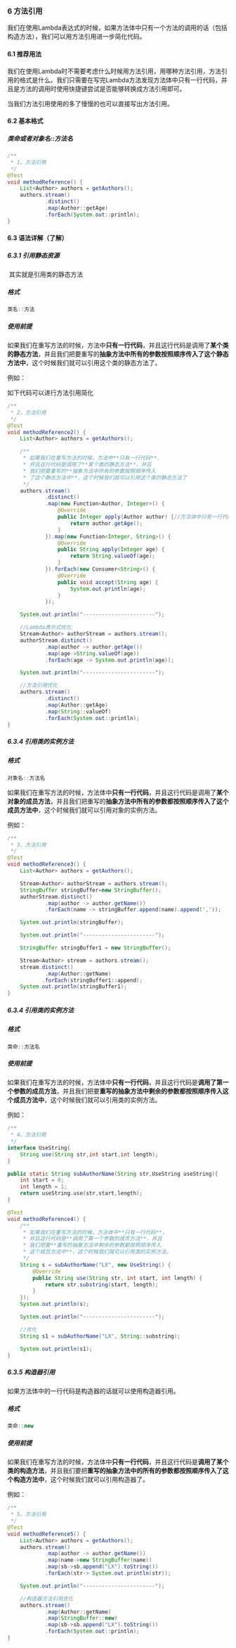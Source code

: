 ### 6 方法引用

​    我们在使用Lambda表达式的时候，如果方法体中只有一个方法的调用的话（包括构造方法），我们可以用方法引用进一步简化代码。



#### 6.1 推荐用法

​    我们在使用Lambda时不需要考虑什么时候用方法引用，用哪种方法引用，方法引用的格式是什么。我们只需要在写完Lambda方法发现方法体中只有一行代码，并且是方法的调用时使用快捷键尝试是否能够转换成方法引用即可。

   当我们方法引用使用的多了慢慢的也可以直接写出方法引用。



#### 6.2 基本格式

#####     类命或者对象名::方法名

```java
/**
 * 1、方法引用
 */
@Test
void methodReference() {
    List<Author> authors = getAuthors();
    authors.stream()
            .distinct()
            .map(Author::getAge)
            .forEach(System.out::println);
}
```



#### 6.3 语法详解（了解）

##### 6.3.1 引用静态资源

​    其实就是引用类的静态方法

##### 格式

```java
类名::方法
```



##### 使用前提

​    如果我们在重写方法的时候，方法中**只有一行代码**，并且这行代码是调用了**某个类的静态方法**，并且我们把要重写的**抽象方法中所有的参数按照顺序传入了这个静态方法中**，这个时候我们就可以引用这个类的静态方法了。



例如：

如下代码可以进行方法引用简化

```java
/**
 * 2、方法引用
 */
@Test
void methodReference2() {
    List<Author> authors = getAuthors();

    /**
     * 如果我们在重写方法的时候，方法中**只有一行代码**，
     * 并且这行代码是调用了**某个类的静态方法**，并且
     * 我们把要重写的**抽象方法中所有的参数按照顺序传入
     * 了这个静态方法中**，这个时候我们就可以引用这个类的静态方法了
     */
    authors.stream()
            .distinct()
            .map(new Function<Author, Integer>() {
                @Override
                public Integer apply(Author author) {//方法体中只有一行代码
                    return author.getAge();
                }
            }).map(new Function<Integer, String>() {
                @Override
                public String apply(Integer age) {
                    return String.valueOf(age);
                }
            }).forEach(new Consumer<String>() {
                @Override
                public void accept(String age) {
                    System.out.println(age);
                }
            });

    System.out.println("-----------------------");

    //Lambda表示式优化
    Stream<Author> authorStream = authors.stream();
    authorStream.distinct()
            .map(author -> author.getAge())
            .map(age->String.valueOf(age))
            .forEach(age -> System.out.println(age));

    System.out.println("-----------------------");

    //方法引用优化
    authors.stream()
            .distinct()
            .map(Author::getAge)
            .map(String::valueOf)
            .forEach(System.out::println);
}
```



##### 6.3.4 引用类的实例方法

##### 格式

```java
对象名::方法名
```

​     如果我们在重写方法的时候，方法体中**只有一行代码**，并且这行代码是调用了**某个对象的成员方法**，并且我们把重写的**抽象方法中所有的参数都按照顺序传入了这个成员方法中**，这个时候我们就可以引用对象的实例方法。

例如：

```java
/**
 * 3、方法引用
 */
@Test
void methodReference3() {
    List<Author> authors = getAuthors();

    Stream<Author> authorStream = authors.stream();
    StringBuffer stringBuffer=new StringBuffer();
    authorStream.distinct()
            .map(author -> author.getName())
            .forEach(name -> stringBuffer.append(name).append(','));

    System.out.println(stringBuffer);

    System.out.println("-----------------------");

    StringBuffer stringBuffer1 = new StringBuffer();

    Stream<Author> stream = authors.stream();
    stream.distinct()
            .map(Author::getName)
           .forEach(stringBuffer1::append);
    System.out.println(stringBuffer1);
}
```



##### 6.3.4 引用类的实例方法

##### 格式

```java
类命::方法名
```



##### 使用前提

​     如果我们在重写方法的时候，方法体中**只有一行代码**，并且这行代码是**调用了第一个参数的成员方法**，并且我们把要**重写的抽象方法中剩余的参数都按照顺序传入这个成员方法中**，这个时候我们就可以引用类的实例方法。



例如：

```java
/**
 * 4、方法引用
 */
interface UseString{
    String use(String str,int start,int length);
}

public static String subAuthorName(String str,UseString useString){
    int start = 0;
    int length = 1;
    return useString.use(str,start,length);
}

@Test
void methodReference4() {
    /**
     * 如果我们在重写方法的时候，方法体中**只有一行代码**，
     * 并且这行代码是**调用了第一个参数的成员方法**，并且
     * 我们把要**重写的抽象方法中剩余的参数都按照顺序传入
     * 这个成员方法中**，这个时候我们就可以引用类的实例方法。
     */
    String s = subAuthorName("LX", new UseString() {
        @Override
        public String use(String str, int start, int length) {
            return str.substring(start, length);
        }
    });
    System.out.println(s);

    System.out.println("-----------------------");

    //优化
    String s1 = subAuthorName("LX", String::substring);

    System.out.println(s1);
}
```



##### 6.3.5 构造器引用

   如果方法体中的一行代码是构造器的话就可以使用构造器引用。



##### 格式

```java
类命::new
```



##### 使用前提

​     如果我们在重写方法的时候，方法体中**只有一行代码**，并且这行代码是**调用了某个类的构造方法**，并且我们要把**重写的抽象方法中的所有的参数都按照顺序传入了这个构造方法中**，这个时候我们就可以引用构造器了。

例如：

```java
/**
 * 5、方法引用
 */
@Test
void methodReference5() {
    List<Author> authors = getAuthors();
    authors.stream()
            .map(author -> author.getName())
            .map(name->new StringBuffer(name))
            .map(sb->sb.append("LX").toString())
            .forEach(str-> System.out.println(str));

    System.out.println("-----------------------");

    //构造器方法引用优化
    authors.stream()
            .map(Author::getName)
            .map(StringBuffer::new)
            .map(sb->sb.append("LX").toString())
            .forEach(System.out::println);
}
```









